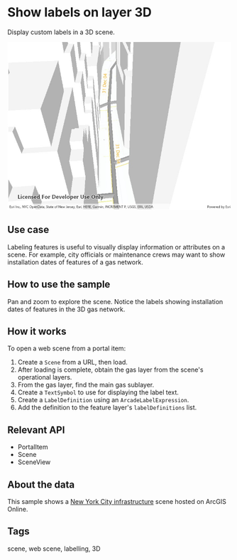 # Show labels on layer 3D

Display custom labels in a 3D scene.

![Show labels on layer in 3D](ShowLabelsOnLayer3D.jpg)

## Use case

Labeling features is useful to visually display information or attributes on a scene. For example, city officials or maintenance crews may want to show installation dates of features of a gas network.

## How to use the sample

Pan and zoom to explore the scene. Notice the labels showing installation dates of features in the 3D gas network.

## How it works

To open a web scene from a portal item:

1. Create a `Scene` from a URL, then load.
2. After loading is complete, obtain the gas layer from the scene's operational layers.
3. From the gas layer, find the main gas sublayer.
4. Create a `TextSymbol` to use for displaying the label text.
5. Create a `LabelDefinition` using an `ArcadeLabelExpression`.
6. Add the definition to the feature layer's `labelDefinitions` list.

## Relevant API

* PortalItem
* Scene
* SceneView

## About the data

This sample shows a [New York City infrastructure](https://www.arcgis.com/home/item.html?id=850dfee7d30f4d9da0ebca34a533c169) scene hosted on ArcGIS Online.

## Tags

scene, web scene, labelling, 3D
